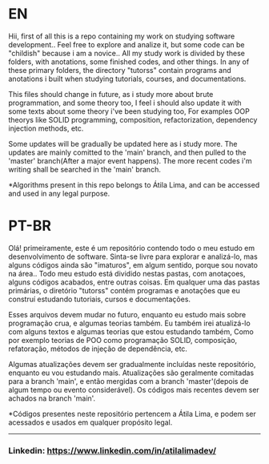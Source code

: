 # EN
Hii, first of all this is a repo containing my work on studying software development.. 
Feel free to explore and analize it, but some code can be "childish" because i am a novice..
All my study work is divided by these folders, with anotations, some finished codes, and other things.
In any of these primary folders, the directory "tutorss" contain programs and anotations i built when studying tutorials, courses, and documentations.

This files should change in future, as i study more about brute programmation, 
and some theory too,
I feel i should also update it with some texts about some theory i've been studying too,
For examples OOP theorys like SOLID programming, composition, refactorization, dependency injection methods, etc.

Some updates will be gradually be updated here as i study more.
The updates are mainly comitted to the 'main' branch, and then pulled to the 'master' branch(After a major event happens). 
The more recent codes i'm writing shall be searched in the 'main' branch.

*Algorithms present in this repo belongs to Átila Lima, and can be accessed and used in any legal purpose.

# PT-BR
Olá! primeiramente, este é um repositório contendo todo o meu estudo em desenvolvimento de software.
Sinta-se livre para explorar e analizá-lo, mas alguns códigos ainda são "imaturos", em algum sentido, porque sou novato na área..
Todo meu estudo está dividido nestas pastas, com anotaçoes, alguns códigos acabados, entre outras coisas.
Em qualquer uma das pastas primárias, o diretório "tutorss" contém programas e anotações que eu construí estudando tutoriais, cursos e documentações.

Esses arquivos devem mudar no futuro, enquanto eu estudo mais sobre programação crua, e algumas teorias também.
Eu também irei atualizá-lo com alguns textos e algumas teorias que estou estudando também,
Como por exemplo teorias de POO como programação SOLID, composição, refatoração, métodos de injeção de dependência, etc.

Algumas atualizações devem ser gradualmente incluídas neste repositório, enquanto eu vou estudando mais.
Atualizações são geralmente comitadas para a branch 'main', e então mergidas com a branch 'master'(depois de algum tempo ou evento considerável).
Os códigos mais recentes devem ser achados na branch 'main'.

*Códigos presentes neste repositório pertencem a Átila Lima, e podem ser acessados e usados em qualquer propósito legal.

***
### Linkedin: https://www.linkedin.com/in/atilalimadev/
